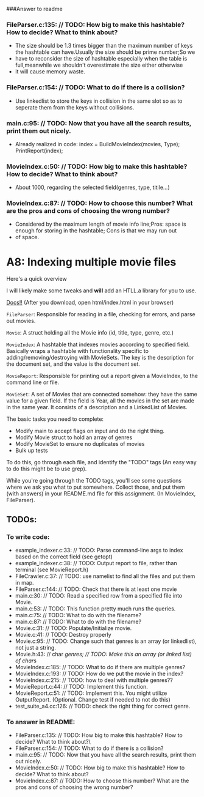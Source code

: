 ###Answer to readme
### FileParser.c:135: // TODO: How big to make this hashtable? How to decide? What to think about?
* The size should be 1.3 times bigger than the maximum number of keys the hashtable can have.Usually the size should be prime number;So we 
* have to reconsider the size of hashtable especially when the table is full,meanwhile we shouldn't overestimate the size either otherwise
* it will cause memory waste.
### FileParser.c:154: // TODO: What to do if there is a collision?
* Use linkedlist to store the keys in collision in the same slot so as to seperate them from the keys without collisions.
### main.c:95: // TODO: Now that you have all the search results, print them out nicely.
* Already realized in code: 
      index = BuildMovieIndex(movies, Type);
      PrintReport(index);

### MovieIndex.c:50: // TODO: How big to make this hashtable? How to decide? What to think about?
* About 1000, regarding the selected field(genres, type, titile...)
### MovieIndex.c:87: // TODO: How to choose this number? What are the pros and cons of choosing the wrong number?
* Considered by the maximum length of movie info line;Pros: space is enough for storing in the hashtable; Cons is that we may run out 
* of space.



# A8: Indexing multiple movie files

Here's a quick overview 

I will likely make some tweaks and **will** add an HTLL.a library for you to use. 

[Docs!!](html/index.html) (After you download, open html/index.html in your browser)


```FileParser```:
Responsible for reading in a file, checking for errors, and parse out movies.


```Movie```:
A struct holding all the Movie info (id, title, type, genre, etc.)


```MovieIndex```:
A hashtable that indexes movies according to specified field. Basically wraps a hashtable with functionality specific to adding/removing/destroying with MovieSets. The key is the description for the document set, and the value is the document set.


```MovieReport```:
Responsible for printing out a report given a MovieIndex, to the command line or file.


```MovieSet```:
A set of Movies that are connected somehow: they have the same value for a given field. If the field is Year, all the movies in the set are made in the same year. It consists of a description and a LinkedList of Movies.

The basic tasks you need to complete:

* Modify main to accept flags on input and do the right thing.
* Modify Movie struct to hold an array of genres
* Modify MovieSet to ensure no duplicates of movies
* Bulk up tests

To do this, go through each file, and identify the "TODO" tags (An easy way to do this might be to use grep). 

While you're going through the TODO tags, you'll see some questions where we ask you what to put somewhere. Collect those, and put them (with answers) in your README.md file for this assignment. (In MovieIndex, FileParser). 

## TODOs: 

### To write code: 
* example_indexer.c:33:  // TODO: Parse command-line args to index based on the correct field (see getopt)
* example_indexer.c:38:  // TODO: Output report to file, rather than terminal (see MovieReport.h)
* FileCrawler.c:37:  // TODO: use namelist to find all the files and put them in map.
* FileParser.c:144:  // TODO: Check that there is at least one movie
* main.c:30:  // TODO: Read a specified row from a specified file into Movie.
* main.c:53:  // TODO: This function pretty much runs the queries. 
* main.c:75:    // TODO: What to do with the filename?
* main.c:87:      // TODO: What to do with the filename?
* Movie.c:31:  // TODO: Populate/Initialize movie.
* Movie.c:41:  // TODO: Destroy properly
* Movie.c:95:  // TODO: Change such that genres is an array (or linkedlist), not just a string.
* Movie.h:43:  //  char *genres;  // TODO: Make this an array (or linked list) of char*s
* MovieIndex.c:185:        // TODO: What to do if there are multiple genres?
* MovieIndex.c:193:  // TODO: How do we put the movie in the index?
* MovieIndex.c:215:      // TODO: how to deal with multiple genres??
* MovieReport.c:44:  // TODO: Implement this function.
* MovieReport.c:51:  // TODO: Implement this. You might utilize OutputReport. (Optional. Change test if needed to not do this)
* test_suite_a4.cc:126:  // TODO: check the right thing for correct genre.


### To answer in README: 

* FileParser.c:135:  // TODO: How big to make this hashtable? How to decide? What to think about?\
* FileParser.c:154:      // TODO: What to do if there is a collision?
* main.c:95:  // TODO: Now that you have all the search results, print them out nicely.
* MovieIndex.c:50:  // TODO: How big to make this hashtable? How to decide? What to think about?
* MovieIndex.c:87:  // TODO: How to choose this number? What are the pros and cons of choosing the wrong number?


